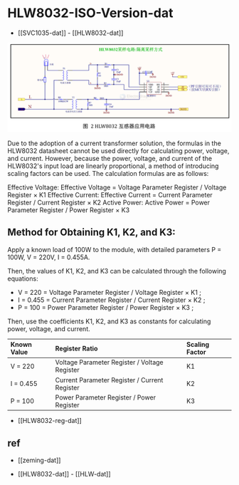 
# HLW8032-ISO-Version-dat

- [[SVC1035-dat]] - [[HLW8032-dat]]

![](2025-05-21-16-28-33.png)

Due to the adoption of a current transformer solution, the formulas in the HLW8032 datasheet cannot be used directly for calculating power, voltage, and current. However, because the power, voltage, and current of the HLW8032's input load are linearly proportional, a method of introducing scaling factors can be used. The calculation formulas are as follows:

Effective Voltage: Effective Voltage = Voltage Parameter Register / Voltage Register × K1
Effective Current: Effective Current = Current Parameter Register / Current Register × K2
Active Power: Active Power = Power Parameter Register / Power Register × K3

## Method for Obtaining K1, K2, and K3:

Apply a known load of 100W to the module, with detailed parameters P = 100W, V = 220V, I = 0.455A.

Then, the values of K1, K2, and K3 can be calculated through the following equations:

- V = 220 = Voltage Parameter Register / Voltage Register × K1 ;
- I = 0.455 = Current Parameter Register / Current Register × K2 ;
- P = 100 = Power Parameter Register / Power Register × K3 ;

Then, use the coefficients K1, K2, and K3 as constants for calculating power, voltage, and current.

| Known Value | Register Ratio                                     | Scaling Factor |
| :---------- | :------------------------------------------------- | :------------- |
| V = 220     | Voltage Parameter Register / Voltage Register      | K1             |
| I = 0.455   | Current Parameter Register / Current Register      | K2             |
| P = 100     | Power Parameter Register / Power Register          | K3             |

- [[HLW8032-reg-dat]]


## ref 

- [[zeming-dat]]

- [[HLW8032-dat]] - [[HLW-dat]]